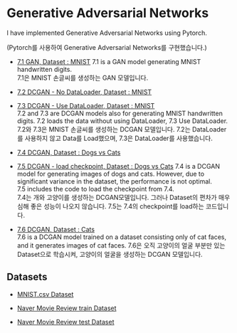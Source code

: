 # Generative Adversarial Networks


I have implemented Generative Adversarial Networks using Pytorch.  

(Pytorch를 사용하여 Generative Adversarial Networks를 구현했습니다.)   


- [7.1 GAN, Dataset : MNIST](7_GAN/7.1_GAN_MNIST.py)
7.1 is a GAN model generating MNIST handwritten digits.  
7.1은 MNIST 손글씨를 생성하는 GAN 모델입니다.  

- [7.2 DCGAN - No DataLoader, Dataset : MNIST](7_GAN/7.2_DCGAN_MNIST_No_DataLoader.py)
- [7.3 DCGAN - Use DataLoader, Dataset : MNIST](7_GAN/7.3_DCGAN_MNIST_Use_DataLoader.py)  
7.2 and 7.3 are DCGAN models also for generating MNIST handwritten digits. 7.2 loads the data without using DataLoader, 7.3 Use DataLoader.  
7.2와 7.3은 MNIST 손글씨를 생성하는 DCGAN 모델입니다. 7.2는 DataLoader를 사용하지 않고 Data를 Load했으며, 7.3은 DataLoader를 사용했습니다.  


- [7.4 DCGAN, Dataset : Dogs vs Cats](7_GAN/7.4_DCGAN_dogs_vs_cats.py)
- [7.5 DCGAN - load checkpoint, Dataset : Dogs vs Cats](7_GAN/7.5_DCGAN_dogs_vs_cats_load_ckpt.py)
7.4 is a DCGAN model for generating images of dogs and cats. However, due to significant variance in the dataset, the performance is not optimal.  
7.5 includes the code to load the checkpoint from 7.4.  
7.4는 개와 고양이를 생성하는 DCGAN모델입니다. 그러나 Dataset의 편차가 매우 심해 좋은 성능이 나오지 않습니다.
7.5는 7.4의 checkpoint를 load하는 코드입니다.

- [7.6 DCGAN, Dataset : Cats](7_GAN/7.6_DCGAN_cats.py)  
7.6 is a DCGAN model trained on a dataset consisting only of cat faces, and it generates images of cat faces. 
7.6은 오직 고양이의 얼굴 부분만 있는 Dataset으로 학습시켜, 고양이의 얼굴을 생성하는 DCGAN 모델입니다.


## Datasets  

- [MNIST.csv Dataset](https://www.kaggle.com/datasets/oddrationale/mnist-in-csv)  

- [Naver Movie Review train Dataset](../Datasets/data_naver_movie_ratings_train.txt)
- [Naver Movie Review test Dataset](../Datasets/data_naver_movie_ratings_test.txt)
